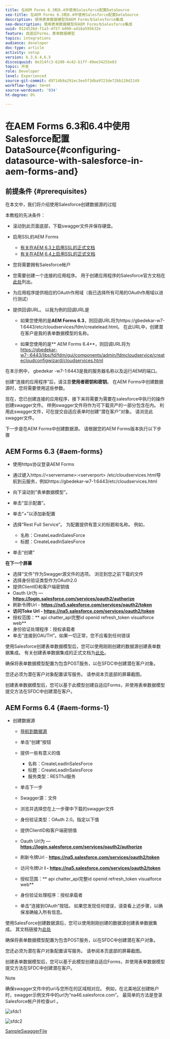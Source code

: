 ```yaml
---
title: 在AEM Forms 6.3和6.4中使用Salesforce配置DataSource
seo-title: 在AEM Forms 6.3和6.4中使用Salesforce配置DataSource
description: 使用表单数据模型将AEM Forms与Salesforce集成
seo-description: 使用表单数据模型将AEM Forms与Salesforce集成
uuid: 0124526d-f1a3-4f57-b090-a418a595632e
feature: 自适应Forms，表单数据模型
topics: integrations
audience: developer
doc-type: article
activity: setup
version: 6.3,6.4,6.5
discoiquuid: 8e314fc3-62d0-4c42-b1ff-49ee34255e83
topic: 开发
role: Developer
level: Experienced
source-git-commit: d9714b9a291ec3ee5f3dba9723de72bb120d2149
workflow-type: tm+mt
source-wordcount: '934'
ht-degree: 0%

---
```



# 在AEM Forms 6.3和6.4中使用Salesforce配置DataSource{#configuring-datasource-with-salesforce-in-aem-forms-and}

## 前提条件 {#prerequisites}

在本文中，我们将介绍使用Salesforce创建数据源的过程

本教程的先决条件：

* 滚动到此页面底部，下载swagger文件并保存硬盘。
* 启用SSL的AEM Forms

   * [有关在AEM 6.3上启用SSL的正式文档](https://helpx.adobe.com/experience-manager/6-3/sites/administering/using/ssl-by-default.html)
   * [有关在AEM 6.4上启用SSL的正式文档](https://helpx.adobe.com/experience-manager/6-4/sites/administering/using/ssl-by-default.html)

* 您将需要拥有Salesforce帐户
* 您需要创建一个连接的应用程序。 用于创建应用程序的Salesforce官方文档在[此处](https://help.salesforce.com/articleView?id=connected_app_create.htm&amp;type=0)列出。
* 为应用程序提供相应的OAuth作用域（我已选择所有可用的OAuth作用域以进行测试）
* 提供回调URL。 以我为例的回调URL是

   * 如果您使用的是&#x200B;**AEM Forms 6.3**，则回调URL将为https://gbedekar-w7-1:6443/etc/cloudservices/fdm/createlead.html。 在此URL中，创建潜在客户是我的表单数据模型的名称。

   * 如果您使用的是** AEM Forms 6.4**，则回调URL将为[https://gbedekar-w7-:6443/libs/fd/fdm/gui/components/admin/fdmcloudservice/createcloudconfigwizard/cloudservices.html](https://gbedekar-w7-1:6443/libs/fd/fdm/gui/components/admin/fdmcloudservice/createcloudconfigwizard/cloudservices.html)

在本示例中， gbedekar -w7-1:6443是我的服务器名称以及运行AEM的端口。

创建“连接的应用程序”后，请注意&#x200B;**使用者密钥和密钥**。 在AEM Forms中创建数据源时，您将需要使用这些参数。

现在，您已创建连接的应用程序，接下来将需要为需要在salesforce中执行的操作创建swagger文件。 样例swagger文件将作为可下载资产的一部分包含在内。 利用此swagger文件，可在提交自适应表单时创建“潜在客户”对象。 请浏览此swagger文件。

下一步是在AEM Forms中创建数据源。 请根据您的AEM Forms版本执行以下步骤

## AEM Forms 6.3 {#aem-forms}

* 使用https协议登录AEM Forms
* 通过键入https://&lt;servername>:&lt;serverport> /etc/cloudservices.html导航到云服务，例如https://gbedekar-w7-1:6443/etc/cloudservices.html
* 向下滚动到“表单数据模型”。
* 单击“显示配置”。
* 单击“+”以添加新配置
* 选择“Rest Full Service”。 为配置提供有意义的标题和名称。 例如，

   * 名称：CreateLeadInSalesForce
   * 标题：CreateLeadInSalesForce

* 单击“创建”

**在下一个屏幕**

* 选择“文件”作为Swagger源文件的选项。 浏览到您之前下载的文件
* 选择身份验证类型作为OAuth2.0
* 提供ClientID和客户端密钥值
* Oauth Url为 — **https://login.salesforce.com/services/oauth2/authorize**
* 刷新令牌Url - **https://na5.salesforce.com/services/oauth2/token**
* **访问Toke Url - https://na5.salesforce.com/services/oauth2/token**
* 授权范围：** api   chatter_api完整id   openid   refresh_token visualforce web**
* 身份验证处理程序：授权承载者
* 单击“连接到OAUTH”。如果一切正常，您不应看到任何错误

使用Salesforce创建表单数据模型后，您可以使用刚刚创建的数据源创建表单数据集成。 有关创建表单数据集成的正式文档为[此处](https://helpx.adobe.com/aem-forms/6-3/data-integration.html)。

确保将表单数据模型配置为包含POST服务，以在SFDC中创建潜在客户对象。

您还必须为潜在客户对象配置读写服务。 请参阅本页底部的屏幕截图。

创建表单数据模型后，您可以基于此模型创建自适应Forms，并使用表单数据模型提交方法在SFDC中创建潜在客户。

## AEM Forms 6.4 {#aem-forms-1}

* 创建数据源

   * [导航到数据源](http://localhost:4502/libs/fd/fdm/gui/components/admin/fdmcloudservice/fdm.html/conf/global)

   * 单击“创建”按钮
   * 提供一些有意义的值

      * 名称：CreateLeadInSalesForce
      * 标题：CreateLeadInSalesForce
      * 服务类型：RESTful服务
   * 单击下一步
   * Swagger源：文件
   * 浏览并选择您在上一步骤中下载的swagger文件
   * 身份验证类型：OAuth 2.0。指定以下值
   * 提供ClientID和客户端密钥值
   * Oauth Url为 — **https://login.salesforce.com/services/oauth2/authorize**
   * 刷新令牌Url - **https://na5.salesforce.com/services/oauth2/token**
   * 访问令牌Ur **l - https://na5.salesforce.com/services/oauth2/token**
   * 授权范围：** api chatter_api完整id openid refresh_token visualforce web**
   * 身份验证处理程序：授权承载者
   * 单击“连接到OAuth”按钮。 如果您发现任何错误，请查看上述步骤，以确保准确输入所有信息。


使用SalesForce创建数据源后，您可以使用刚刚创建的数据源创建表单数据集成。 其文档链接为[此处](https://helpx.adobe.com/experience-manager/6-4/forms/using/create-form-data-models.html)

确保将表单数据模型配置为包含POST服务，以在SFDC中创建潜在客户对象。

您还必须为潜在客户对象配置读写服务。 请参阅本页底部的屏幕截图。

创建表单数据模型后，您可以基于此模型创建自适应Forms，并使用表单数据模型提交方法在SFDC中创建潜在客户。

>[!NOTE]
>
>确保swagger文件中的url与您所在的区域相对应。 例如，在北美地区创建帐户时，swagger示例文件中的url为“na46.salesforce.com”。 最简单的方法是登录Salesforce帐户并检查url 。

![sfdc1](assets/sfdc1.gif)

![sfdc2](assets/sfdc2.png)

[SampleSwaggerFile](assets/swagger-sales-force-lead.json)
